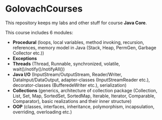 # GolovachCourses

This repository keeps my labs and other stuff for course <b>Java Core</b>.

This course includes 6 modules:
- <b>Procedural</b> (loops, local variables, method invoking, recursion, references, memory model in Java (Stack, Heap, PermGen, Garbage Collector etc.))
- <b>Exceptions</b>
- <b>Threads</b> (Thread, Runnable, synchronized, volatile, wait()/notify()/notifyAll())
- <b>Java I/O</b> (InputStream/OutputStream, Reader/Writer, DataInput/DataOutput, adapter-classes (InputStreamReader etc.), decorator-classes (BufferedeWriter etc.), serialization)
- <b>Collections</b> (generics, architecture of collection package (Collection, List, Set, Map, SortedSet, SortedMap, Iterable, Iterator, Comparable, Comparator), basic realizations and their inner structure)
- <b>OOP</b> (classes, interfaces, inheritance, polymorphism, incapsulation, overriding, overloading etc.)
